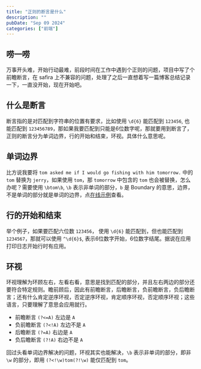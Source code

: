 ```yaml
---
title: "正则的断言是什么"
description: ""
pubDate: "Sep 09 2024"
categories: ["前端"]
---
```


## 唠一唠
万事开头难，开始行动最难，前段时间在工作中遇到个正则的问题，项目中写了个前瞻断言，在 safira 上不兼容的问题，处理了之后一直想着写一篇博客总结记录一下，一直没开始，现在开始吧。

## 什么是断言
断言指的是对匹配到字符串的位置有要求，比如使用 `\d{6}` 能匹配到 `123456`, 也能匹配到 `123456789`，那如果我要匹配到只能是6位数字呢，那就要用到断言了，正则的断言分为单词边界，行的开始和结束，环视。具体什么意思呢。

## 单词边界
比方说我要将 `tom asked me if I would go fishing with him tomorrow.` 中的 `tom` 替换为 `jerry`，如果使用 `tom`，那 `tomorrow` 中包含的 `tom` 也会被替换，怎么办呢？需要使用 `\btom\b`, `\b` 表示非单词的部分，`b` 是 Boundary 的意思，边界，不是单词的部分就是单词的边界，点[在线示例](https://regex101.com/r/ZM0SlT/1)查看。

## 行的开始和结束
举个例子，如果要匹配六位数 `123456`， 使用 `\d{6}` 能匹配到，但也能匹配到 `1234567`，那就可以使用 `^\d{6}$`, 表示6位数字开始，6位数字结尾。据说在应用打印日志开始行时有应用。

## 环视
环视理解为环顾左右，左看右看，意思是找到匹配的部分，并且左右两边的部分还要符合特定规则。瞻前顾后，因此有前瞻断言，后瞻断言，负前瞻断言，负后瞻断言；还有什么肯定逆序环视，否定逆序环视，肯定顺序环视，否定顺序环视；这些语言，只要理解了意思会应用就行。

- 前瞻断言 `(?<=A)` 左边是 `A`
- 负前瞻断言 `(?<!A)` 左边不是 `A`
- 后瞻断言 `(?=A)` 右边是 `A`
- 负后瞻断言 `(?!A)` 右边不是 `A`

回过头看单词边界解决的问题，环视其实也能解决，`\b` 表示非单词的部分，即非 `\w` 的部分，即用 `(?<!\w)tom(?!\w)` 能仅匹配到 `tom`。

